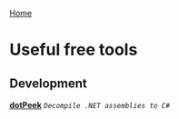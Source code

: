 [Home](/)
# Useful free tools

## Development

**[dotPeek](http://www.jetbrains.com/decompiler/?fromMenu)** *`Decompile .NET assemblies to C#`*
